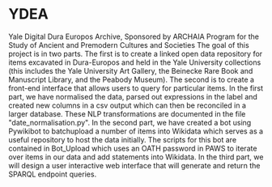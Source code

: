 # YDEA
Yale Digital Dura Europos Archive, Sponsored by ARCHAIA Program for the Study of Ancient and Premodern Cultures and Societies 
The goal of this project is in two parts. The first is to create a linked open data repository for items excavated in Dura-Europos and held in the Yale University collections (this includes the Yale University Art Gallery, the Beinecke Rare Book and Manuscript Library, and the Peabody Museum). The second is to create a front-end interface that allows users to query for particular items. 
In the first part, we have normalised the data, parsed out expressions in the label and created new columns in a csv output which can then be reconciled in a larger database. These NLP transformations are documented in the file "date_normalisation.py".
In the second part, we have created a bot using Pywikibot to batchupload a number of items into Wikidata which serves as a useful repository to host the data initially. The scripts for this bot are contained in Bot_Upload which uses an OATH password in PAWS to iterate over items in our data and add statements into Wikidata. 
In the third part, we will design a user interactive web interface that will generate and return the SPARQL endpoint queries. 
